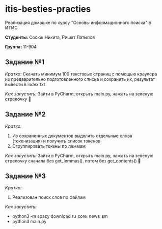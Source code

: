 # itis-besties-practies
Реализация домашке по курсу "Основы информационного поиска" в ИТИС

**Студенты:** Сосюк Никита, Ришат Латыпов

**Группа:** 11-904

## Задание №1

*Кратко:* Скачать минимум 100 текстовых страниц с помощью краулера из  предварительно  подготовленного списка и сохранить их, результат вывести в index.txt

 *Как запустить:* Зайти в PyCharm, открыть main.py, нажать на зеленую стрелочку 🤗

 ## Задание №2

*Кратко:* 
1. Из сохраненных документов выделить отдельные слова (токенизация) и получить список токенов
2. Сгруппировать токены по леммам

 *Как запустить:* Зайти в PyCharm, открыть main.py, нажать на зеленую стрелочку сначала без get_lemmas(), потом без get_contents() 🤗

## Задание №3

*Кратко:* 
1. Реализован поиск слов по файлам

 *Как запустить:* 
 - python3 -m spacy download ru_core_news_sm
 - python3 main.py 
